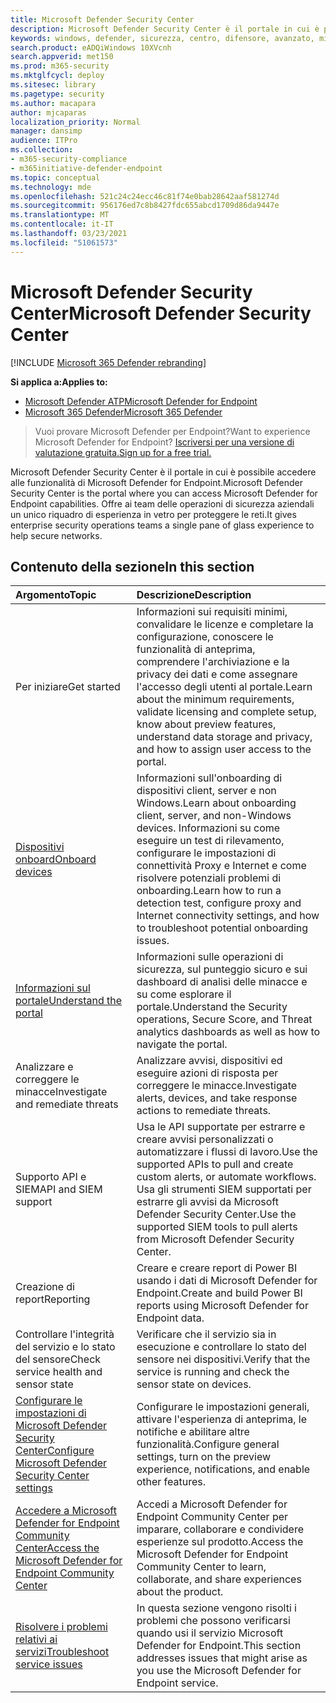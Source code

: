 ```yaml
---
title: Microsoft Defender Security Center
description: Microsoft Defender Security Center è il portale in cui è possibile accedere a Microsoft Defender for Endpoint.
keywords: windows, defender, sicurezza, centro, difensore, avanzato, minaccia, protezione
search.product: eADQiWindows 10XVcnh
search.appverid: met150
ms.prod: m365-security
ms.mktglfcycl: deploy
ms.sitesec: library
ms.pagetype: security
ms.author: macapara
author: mjcaparas
localization_priority: Normal
manager: dansimp
audience: ITPro
ms.collection:
- m365-security-compliance
- m365initiative-defender-endpoint
ms.topic: conceptual
ms.technology: mde
ms.openlocfilehash: 521c24c24ecc46c81f74e0bab28642aaf581274d
ms.sourcegitcommit: 956176ed7c8b8427fdc655abcd1709d86da9447e
ms.translationtype: MT
ms.contentlocale: it-IT
ms.lasthandoff: 03/23/2021
ms.locfileid: "51061573"
---
```

# <a name="microsoft-defender-security-center"></a><span data-ttu-id="b0587-104">Microsoft Defender Security Center</span><span class="sxs-lookup"><span data-stu-id="b0587-104">Microsoft Defender Security Center</span></span>

[!INCLUDE [Microsoft 365 Defender rebranding](../../includes/microsoft-defender.md)]

<span data-ttu-id="b0587-105">**Si applica a:**</span><span class="sxs-lookup"><span data-stu-id="b0587-105">**Applies to:**</span></span>
- [<span data-ttu-id="b0587-106">Microsoft Defender ATP</span><span class="sxs-lookup"><span data-stu-id="b0587-106">Microsoft Defender for Endpoint</span></span>](https://go.microsoft.com/fwlink/p/?linkid=2146631)
- [<span data-ttu-id="b0587-107">Microsoft 365 Defender</span><span class="sxs-lookup"><span data-stu-id="b0587-107">Microsoft 365 Defender</span></span>](https://go.microsoft.com/fwlink/?linkid=2118804)

> <span data-ttu-id="b0587-108">Vuoi provare Microsoft Defender per Endpoint?</span><span class="sxs-lookup"><span data-stu-id="b0587-108">Want to experience Microsoft Defender for Endpoint?</span></span> [<span data-ttu-id="b0587-109">Iscriversi per una versione di valutazione gratuita.</span><span class="sxs-lookup"><span data-stu-id="b0587-109">Sign up for a free trial.</span></span>](https://www.microsoft.com/microsoft-365/windows/microsoft-defender-atp?ocid=docs-wdatp-exposedapis-abovefoldlink)

<span data-ttu-id="b0587-110">Microsoft Defender Security Center è il portale in cui è possibile accedere alle funzionalità di Microsoft Defender for Endpoint.</span><span class="sxs-lookup"><span data-stu-id="b0587-110">Microsoft Defender Security Center is the portal where you can access Microsoft Defender for Endpoint capabilities.</span></span> <span data-ttu-id="b0587-111">Offre ai team delle operazioni di sicurezza aziendali un unico riquadro di esperienza in vetro per proteggere le reti.</span><span class="sxs-lookup"><span data-stu-id="b0587-111">It gives enterprise security operations teams a single pane of glass experience to help secure networks.</span></span>

## <a name="in-this-section"></a><span data-ttu-id="b0587-112">Contenuto della sezione</span><span class="sxs-lookup"><span data-stu-id="b0587-112">In this section</span></span>

<span data-ttu-id="b0587-113">Argomento</span><span class="sxs-lookup"><span data-stu-id="b0587-113">Topic</span></span> | <span data-ttu-id="b0587-114">Descrizione</span><span class="sxs-lookup"><span data-stu-id="b0587-114">Description</span></span>
:---|:---
<span data-ttu-id="b0587-115">Per iniziare</span><span class="sxs-lookup"><span data-stu-id="b0587-115">Get started</span></span>  |  <span data-ttu-id="b0587-116">Informazioni sui requisiti minimi, convalidare le licenze e completare la configurazione, conoscere le funzionalità di anteprima, comprendere l'archiviazione e la privacy dei dati e come assegnare l'accesso degli utenti al portale.</span><span class="sxs-lookup"><span data-stu-id="b0587-116">Learn about the minimum requirements, validate licensing and complete setup, know about preview features, understand data storage and privacy, and how to assign user access to the portal.</span></span>
[<span data-ttu-id="b0587-117">Dispositivi onboard</span><span class="sxs-lookup"><span data-stu-id="b0587-117">Onboard devices</span></span>](onboard-configure.md) | <span data-ttu-id="b0587-118">Informazioni sull'onboarding di dispositivi client, server e non Windows.</span><span class="sxs-lookup"><span data-stu-id="b0587-118">Learn about onboarding client, server, and non-Windows devices.</span></span> <span data-ttu-id="b0587-119">Informazioni su come eseguire un test di rilevamento, configurare le impostazioni di connettività Proxy e Internet e come risolvere potenziali problemi di onboarding.</span><span class="sxs-lookup"><span data-stu-id="b0587-119">Learn how to run a detection test, configure proxy and Internet connectivity settings, and how to troubleshoot potential onboarding issues.</span></span>
[<span data-ttu-id="b0587-120">Informazioni sul portale</span><span class="sxs-lookup"><span data-stu-id="b0587-120">Understand the portal</span></span>](use.md) | <span data-ttu-id="b0587-121">Informazioni sulle operazioni di sicurezza, sul punteggio sicuro e sui dashboard di analisi delle minacce e su come esplorare il portale.</span><span class="sxs-lookup"><span data-stu-id="b0587-121">Understand the Security operations, Secure Score, and Threat analytics dashboards as well as how to navigate the portal.</span></span>
<span data-ttu-id="b0587-122">Analizzare e correggere le minacce</span><span class="sxs-lookup"><span data-stu-id="b0587-122">Investigate and remediate threats</span></span> | <span data-ttu-id="b0587-123">Analizzare avvisi, dispositivi ed eseguire azioni di risposta per correggere le minacce.</span><span class="sxs-lookup"><span data-stu-id="b0587-123">Investigate alerts, devices, and take response actions to remediate threats.</span></span>
<span data-ttu-id="b0587-124">Supporto API e SIEM</span><span class="sxs-lookup"><span data-stu-id="b0587-124">API and SIEM support</span></span> | <span data-ttu-id="b0587-125">Usa le API supportate per estrarre e creare avvisi personalizzati o automatizzare i flussi di lavoro.</span><span class="sxs-lookup"><span data-stu-id="b0587-125">Use the supported APIs to pull and create custom alerts, or automate workflows.</span></span> <span data-ttu-id="b0587-126">Usa gli strumenti SIEM supportati per estrarre gli avvisi da Microsoft Defender Security Center.</span><span class="sxs-lookup"><span data-stu-id="b0587-126">Use the supported SIEM tools to pull alerts from Microsoft Defender Security Center.</span></span>
<span data-ttu-id="b0587-127">Creazione di report</span><span class="sxs-lookup"><span data-stu-id="b0587-127">Reporting</span></span> | <span data-ttu-id="b0587-128">Creare e creare report di Power BI usando i dati di Microsoft Defender for Endpoint.</span><span class="sxs-lookup"><span data-stu-id="b0587-128">Create and build Power BI reports using Microsoft Defender for Endpoint data.</span></span>
<span data-ttu-id="b0587-129">Controllare l'integrità del servizio e lo stato del sensore</span><span class="sxs-lookup"><span data-stu-id="b0587-129">Check service health and sensor state</span></span> | <span data-ttu-id="b0587-130">Verificare che il servizio sia in esecuzione e controllare lo stato del sensore nei dispositivi.</span><span class="sxs-lookup"><span data-stu-id="b0587-130">Verify that the service is running and check the sensor state on devices.</span></span>
[<span data-ttu-id="b0587-131">Configurare le impostazioni di Microsoft Defender Security Center</span><span class="sxs-lookup"><span data-stu-id="b0587-131">Configure Microsoft Defender Security Center settings</span></span>](preferences-setup.md) | <span data-ttu-id="b0587-132">Configurare le impostazioni generali, attivare l'esperienza di anteprima, le notifiche e abilitare altre funzionalità.</span><span class="sxs-lookup"><span data-stu-id="b0587-132">Configure general settings, turn on the preview experience, notifications, and enable other features.</span></span>
[<span data-ttu-id="b0587-133">Accedere a Microsoft Defender for Endpoint Community Center</span><span class="sxs-lookup"><span data-stu-id="b0587-133">Access the Microsoft Defender for Endpoint Community Center</span></span>](community.md) | <span data-ttu-id="b0587-134">Accedi a Microsoft Defender for Endpoint Community Center per imparare, collaborare e condividere esperienze sul prodotto.</span><span class="sxs-lookup"><span data-stu-id="b0587-134">Access the Microsoft Defender for Endpoint Community Center to learn, collaborate, and share experiences about the product.</span></span>
[<span data-ttu-id="b0587-135">Risolvere i problemi relativi ai servizi</span><span class="sxs-lookup"><span data-stu-id="b0587-135">Troubleshoot service issues</span></span>](troubleshoot-mdatp.md) | <span data-ttu-id="b0587-136">In questa sezione vengono risolti i problemi che possono verificarsi quando usi il servizio Microsoft Defender for Endpoint.</span><span class="sxs-lookup"><span data-stu-id="b0587-136">This section addresses issues that might arise as you use the Microsoft Defender for Endpoint service.</span></span>